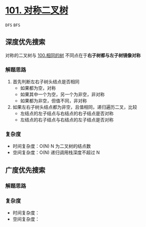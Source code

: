 # [101. 对称二叉树](https://leetcode-cn.com/problems/symmetric-tree/solution/dui-cheng-er-cha-shu-by-leetcode-solution/)

`DFS` `BFS`

## 深度优先搜索

对称的二叉树与 [100.相同的树](https://leetcode-cn.com/problems/same-tree/solution/xiang-tong-de-shu-by-leetcode-solution/) 不同点在于**右子树都与左子树镜像对称**

### 解题思路

1. 首先判断左右子树头结点是否相同
    - 如果都为空，对称
    - 如果其中一个为空，另一个为非空，非对称
    - 如果都为非空，但值不同，非对称
2. 如果左右子树头结点都为非空，且值相同，递归遍历二叉，比较
    - 左结点的左子结点与右结点的右子结点是否对称
    - 左结点的右子结点与右结点的左子结点是否对称

### 复杂度

- 时间复杂度：O(N) N 为二叉树的结点数
- 空间复杂度：O(N) 递归调用栈深度不超过 N

## 广度优先搜索

### 解题思路

### 复杂度

- 时间复杂度：
- 空间复杂度：
